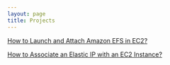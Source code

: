 ```yaml
---
layout: page
title: Projects
---
```




[How to Launch and Attach Amazon EFS in EC2?](https://scribehow.com/shared/How_to_Launch_and_Attach_Amazon_EFS_in_EC2__259LtbInT1aHDTyKtK5QWQ)

[How to Associate an Elastic IP with an EC2 Instance?](https://scribehow.com/shared/How_to_Associate_an_Elastic_IP_with_an_EC2_Instance__QGZPgr_RR-6J4lOxEP7N6Q)




